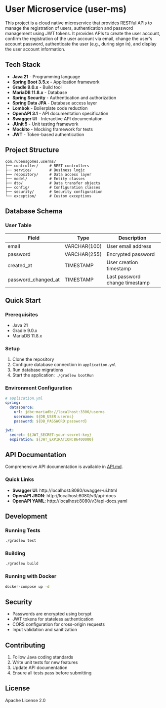 # User Microservice (user-ms)

This project is a cloud native microservice that provides RESTful APIs to manage
the registration of users, authentication and password management using JWT tokens.
It provides APIs to create the user account, confirm the registration of the 
user account via email, change the user's account password, authenticate the 
user (e.g., during sign in), and display the user account information.


## Tech Stack

- **Java 21** - Programming language
- **Spring Boot 3.5.x** - Application framework
- **Gradle 9.0.x** - Build tool
- **MariaDB 11.8.x** - Database
- **Spring Security** - Authentication and authorization
- **Spring Data JPA** - Database access layer
- **Lombok** - Boilerplate code reduction
- **OpenAPI 3.1** - API documentation specification
- **Swagger UI** - Interactive API documentation
- **JUnit 5** - Unit testing framework
- **Mockito** - Mocking framework for tests
- **JWT** - Token-based authentication

## Project Structure

```
com.rubensgomes.userms/
├── controller/     # REST controllers
├── service/        # Business logic
├── repository/     # Data access layer
├── model/          # Entity classes
├── dto/            # Data transfer objects
├── config/         # Configuration classes
├── security/       # Security configuration
└── exception/      # Custom exceptions
```

## Database Schema

### User Table

| Field               | Type         | Description                    |
|---------------------|--------------|--------------------------------|
| email               | VARCHAR(100) | User email address             |
| password            | VARCHAR(255) | Encrypted password             |
| created_at          | TIMESTAMP    | User creation timestamp        |
| password_changed_at | TIMESTAMP    | Last password change timestamp |

## Quick Start

### Prerequisites

- Java 21
- Gradle 9.0.x
- MariaDB 11.8.x

### Setup

1. Clone the repository
2. Configure database connection in `application.yml`
3. Run database migrations
4. Start the application: `./gradlew bootRun`

### Environment Configuration

```yaml
# application.yml
spring:
  datasource:
    url: jdbc:mariadb://localhost:3306/userms
    username: ${DB_USER:userms}
    password: ${DB_PASSWORD:password}

jwt:
  secret: ${JWT_SECRET:your-secret-key}
  expiration: ${JWT_EXPIRATION:86400000}
```

## API Documentation

Comprehensive API documentation is available in [API.md](./API.md).

### Quick Links

- **Swagger UI**: http://localhost:8080/swagger-ui.html
- **OpenAPI JSON**: http://localhost:8080/v3/api-docs
- **OpenAPI YAML**: http://localhost:8080/v3/api-docs.yaml

## Development

### Running Tests

```bash
./gradlew test
```

### Building

```bash
./gradlew build
```

### Running with Docker

```bash
docker-compose up -d
```

## Security

- Passwords are encrypted using bcrypt
- JWT tokens for stateless authentication
- CORS configuration for cross-origin requests
- Input validation and sanitization

## Contributing

1. Follow Java coding standards
2. Write unit tests for new features
3. Update API documentation
4. Ensure all tests pass before submitting

## License

Apache License 2.0